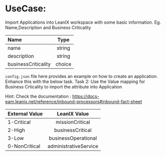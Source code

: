 # UseCase:

Import Applications into LeanIX workspace with some basic information. Eg. Name,Description and Business Criticality

| Name                 |  Type  | 
|:---------------------|:------:|
| name                 | string |
| description          | string |
| businessCriticality  | choice |

`config.json` file here provides an example on how to create an application. Enhance this with the below task.
Task 2: Use the Value mapping for Business Crticality to import the attribute into Application

Hint: Check the documentation : https://docs-eam.leanix.net/reference/inbound-processors#inbound-fact-sheet

| External Value |  LeanIX Value         | 
|:---------------|:---------------------:|
| 1-Critical     | missionCritical       | 
| 2-High         | businessCritical      |
| 3-Low          | businessOperational   |
| 0-NonCritical  | administrativeService |
